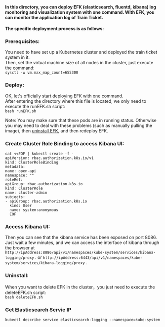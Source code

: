 #### In this directory, you can deploy EFK (elasticsearch, fluentd, kibana) log monitoring and visualization system with one command. With EFK, you can monitor the application log of Train Ticket.    

#### The specific deployment process is as follows:

### Prerequisites:

You need to have set up a Kubernetes cluster and deployed the train ticket system in it.    
Then, set the virtual machine size of all nodes in the cluster, just execute the command:     
`sysctl -w vm.max_map_count=655300`

### Deploy:

OK, let's officially start deploying EFK with one command.   
After entering the directory where this file is located, we only need to execute the runEFK.sh script:   
`bash runEFK.sh`  

Note: You may make sure that these pods are in running status. Otherwise you may need to deal with these problems (such as manually pulling the image), then [uninstall EFK](https://github.com/FudanSELab/train-ticket/tree/master/deployment/efk-deployment#uninstall), and then redeploy EFK.

### Create Cluster Role Binding to access Kibana UI:
```
cat <<EOF | kubectl create -f -
apiVersion: rbac.authorization.k8s.io/v1
kind: ClusterRoleBinding
metadata:
name: open-api
namespace: ""
roleRef:
apiGroup: rbac.authorization.k8s.io
kind: ClusterRole
name: cluster-admin
subjects:
- apiGroup: rbac.authorization.k8s.io
  kind: User
  name: system:anonymous
  EOF
```

### Access Kibana UI:

Then you can see that the kibana service has been exposed on port 8086. Just wait a few minutes, and we can access the interface of kibana through the browser at   
`http://ipAddress:8086/api/v1/namespaces/kube-system/services/kibana-logging/proxy` .
or
`http://ipAddress:6443/api/v1/namespaces/kube-system/services/kibana-logging/proxy` .

### Uninstall:

When you want to delete EFK in the cluster，you just need to execute the deleteEFK.sh script:  
`bash deleteEFK.sh`

### Get Elasticsearch Servie IP
`kubectl describe service elasticsearch-logging --namespace=kube-system`